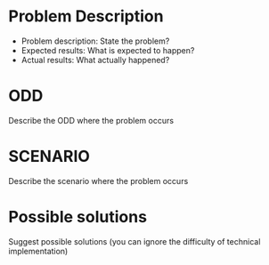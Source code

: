 # Problem Description
* Problem description: State the problem?
* Expected results: What is expected to happen?
* Actual results: What actually happened?

# ODD
Describe the ODD where the problem occurs

# SCENARIO
Describe the scenario where the problem occurs

# Possible solutions
Suggest possible solutions (you can ignore the difficulty of technical implementation)
